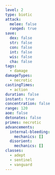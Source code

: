 ```yaml
---
level: 2
type: biotic
attack:
  melee: false
  ranged: true
save:
  dex: false
  str: false
  con: false
  int: false
  wis: false
  cha: false
tags:
  - damage
damageTypes:
  - necrotic
castingTimes:
  - action
duration: false
instant: true
concentration: false
range: 120
aoe: false
detonates: false
primes: necrotic
advancements:
  internal-bleeding:
    mechanics: []
  disorient:
    mechanics: []
classes:
  - adept
  - sentinel
  - vanguard
---
```

